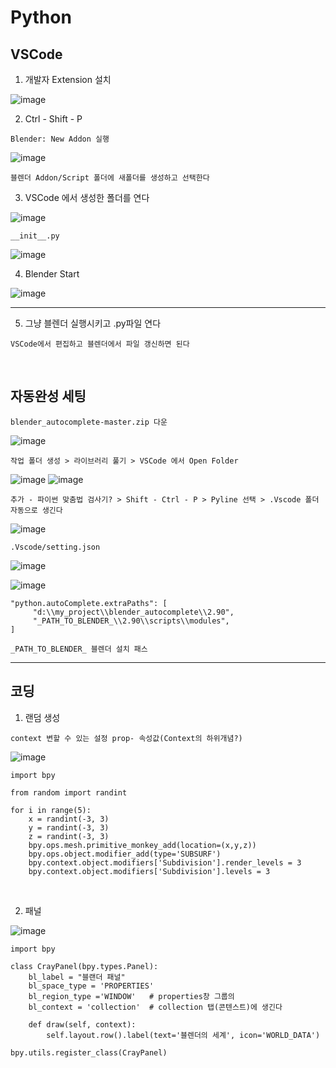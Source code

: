 Python
==========

VSCode
-----------------------

1. 개발자 Extension 설치 

![image](https://user-images.githubusercontent.com/30430227/143177111-c9d7668f-26ae-4932-96b4-cf51fb679de7.png)

2. Ctrl - Shift - P

`Blender: New Addon 실행`

![image](https://user-images.githubusercontent.com/30430227/143177427-37f0aef2-babf-4d45-bc3e-4479abd1da35.png)

`블렌더 Addon/Script 폴더에 새폴더를 생성하고 선택한다`

3. VSCode 에서 생성한 폴더를 연다

![image](https://user-images.githubusercontent.com/30430227/143178015-b7293fca-e93f-4ab6-9fdd-11df9df93d2e.png)

`__init__.py`

![image](https://user-images.githubusercontent.com/30430227/143178095-5b29430d-8f22-49d8-bd78-e97a6b1aa092.png)

4. Blender Start

![image](https://user-images.githubusercontent.com/30430227/143178232-c0eddc37-3f5d-4240-b084-213a6062ffd2.png)

---------

5. 그냥 블렌더 실행시키고 .py파일 연다

`VSCode에서 편집하고 블렌더에서 파일 갱신하면 된다`

<br>

자동완성 세팅 
-------------

`blender_autocomplete-master.zip 다운`

![image](https://user-images.githubusercontent.com/30430227/143220970-d00f75ca-2ba7-4aee-af20-517c394d0e1e.png)

`작업 폴더 생성 > 라이브러리 풀기 > VSCode 에서 Open Folder`

![image](https://user-images.githubusercontent.com/30430227/143221230-38deef53-99f6-4aa1-bcf0-b9dce1303404.png)
![image](https://user-images.githubusercontent.com/30430227/143221196-739b449e-6e88-4bd8-a474-597eece0de0d.png)

`추가 - 파이썬 맞춤법 검사기? > Shift - Ctrl - P > Pyline 선택 > .Vscode 폴더 자동으로 생긴다`

![image](https://user-images.githubusercontent.com/30430227/143222173-f50c90af-b4b3-44b7-8ff5-9b2b63c6959f.png)

`.Vscode/setting.json`

![image](https://user-images.githubusercontent.com/30430227/143221398-c7b95e44-a405-4e23-894f-8fa0e300e31c.png)

![image](https://user-images.githubusercontent.com/30430227/143221654-f4b0cc43-2b37-418d-a4d1-c05b4a11b2a7.png)

```
"python.autoComplete.extraPaths": [
     "d:\\my_project\\blender_autocomplete\\2.90",
     "_PATH_TO_BLENDER_\\2.90\\scripts\\modules",
]

_PATH_TO_BLENDER_ 블렌더 설치 패스
```

-------------

코딩
-------

1. 랜덤 생성 

`context 변할 수 있는 설정 prop- 속성값(Context의 하위개념?)`

![image](https://user-images.githubusercontent.com/30430227/143227607-87f0feb0-9a2e-4d71-83a3-b51b12828d33.png)

```
import bpy

from random import randint

for i in range(5):
    x = randint(-3, 3)
    y = randint(-3, 3)
    z = randint(-3, 3)
    bpy.ops.mesh.primitive_monkey_add(location=(x,y,z))
    bpy.ops.object.modifier_add(type='SUBSURF')
    bpy.context.object.modifiers['Subdivision'].render_levels = 3
    bpy.context.object.modifiers['Subdivision'].levels = 3
```

<br>

2. 패널 

![image](https://user-images.githubusercontent.com/30430227/143232485-320921ac-fcdc-4c8f-ac40-f73da7189ed5.png)

```
import bpy

class CrayPanel(bpy.types.Panel):
    bl_label = "블랜더 패널"
    bl_space_type = 'PROPERTIES' 
    bl_region_type ='WINDOW'   # properties창 그룹의
    bl_context = 'collection'  # collection 탭(콘텐스트)에 생긴다
 
    def draw(self, context):
        self.layout.row().label(text='블렌더의 세계', icon='WORLD_DATA')

bpy.utils.register_class(CrayPanel)
```




